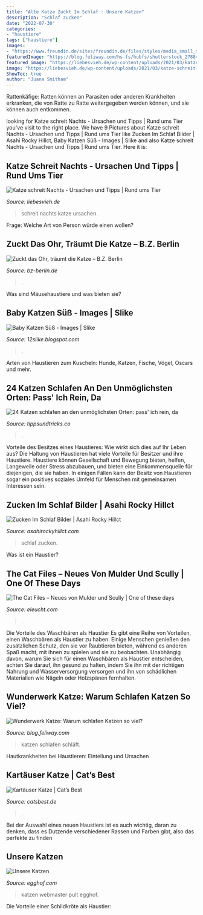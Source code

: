 ```yaml
---
title: "Alte Katze Zuckt Im Schlaf : Unsere Katzen"
description: "Schlaf zucken"
date: "2022-07-30"
categories:
- "haustiere"
tags: ["haustiere"]
images:
- "https://www.freundin.de/sites/freundin.de/files/styles/media_small_m_x2/public/images/2018-06/schlaf-schlecht.jpg?q=itok%3DHqBRJNwz"
featuredImage: "https://blog.feliway.com/hs-fs/hubfs/shutterstock_278842925.jpg?width=1200&amp;name=shutterstock_278842925.jpg"
featured_image: "https://liebesvieh.de/wp-content/uploads/2021/03/katze-schreit-nachts.jpg"
image: "https://liebesvieh.de/wp-content/uploads/2021/03/katze-schreit-nachts.jpg"
ShowToc: true
author: "Juana Smitham"
---
```



Rattenkäfige: Ratten können an Parasiten oder anderen Krankheiten erkranken, die von Ratte zu Ratte weitergegeben werden können, und sie können auch entkommen.

	

		
looking for Katze schreit Nachts - Ursachen und Tipps | Rund ums Tier you've visit to the right place. We have 9 Pictures about Katze schreit Nachts - Ursachen und Tipps | Rund ums Tier like Zucken Im Schlaf Bilder | Asahi Rocky Hillct, Baby Katzen Süß - Images | Slike and also Katze schreit Nachts - Ursachen und Tipps | Rund ums Tier. Here it is:
		
    
## Katze Schreit Nachts - Ursachen Und Tipps | Rund Ums Tier

<img loading=lazy src="https://liebesvieh.de/wp-content/uploads/2021/03/katze-schreit-nachts.jpg" onerror="this.onerror=null;this.src='https://tse3.mm.bing.net/th?id=OIP.qOzu5iZFbuxz-ftCliN2vwHaEp&amp;pid=15.1';" alt="Katze schreit Nachts - Ursachen und Tipps | Rund ums Tier">

_Source: liebesvieh.de_

>schreit nachts katze ursachen. 

	

Frage: Welche Art von Person würde einen wollen?

    
## Zuckt Das Ohr, Träumt Die Katze – B.Z. Berlin

<img loading=lazy src="https://www.bz-berlin.de/data/uploads/multimedia/archive/00110/katzennchen_110162a-768x432.jpg" onerror="this.onerror=null;this.src='https://tse1.mm.bing.net/th?id=OIP.IRDGef66ZZ500lO9_YkMdQHaEK&amp;pid=15.1';" alt="Zuckt das Ohr, träumt die Katze – B.Z. Berlin">

_Source: bz-berlin.de_

>. 

	

Was sind Mäusehaustiere und was bieten sie?

    
## Baby Katzen Süß - Images | Slike

<img loading=lazy src="https://lh3.googleusercontent.com/proxy/4yLxhicNum6ZxK0VsZl0edRL4VwIeEE20_3Ck-wuR7oQsc2MP8Dln-y0fTxam1Mqz72ejv_AAs-4fz4lxgrdh1_bI4RMHghw=w1200-h630-pd" onerror="this.onerror=null;this.src='https://tse4.mm.bing.net/th?id=OIP.EpLaTV2Y-knA0TvwxibHbAHaD4&amp;pid=15.1';" alt="Baby Katzen Süß - Images | Slike">

_Source: 12slike.blogspot.com_

>. 

	

Arten von Haustieren zum Kuscheln: Hunde, Katzen, Fische, Vögel, Oscars und mehr.

    
## 24 Katzen Schlafen An Den Unmöglichsten Orten: Pass&#039; Ich Rein, Da

<img loading=lazy src="https://content-cdn.tippsundtricks.co/2018/10/Katzen-schlafen-4.jpg" onerror="this.onerror=null;this.src='https://tse2.mm.bing.net/th?id=OIP.bBZY08a-RBvZm-xfWDdpRQHaE6&amp;pid=15.1';" alt="24 Katzen schlafen an den unmöglichsten Orten: pass&#039; ich rein, da">

_Source: tippsundtricks.co_

>. 

	

Vorteile des Besitzes eines Haustieres: Wie wirkt sich dies auf Ihr Leben aus?
Die Haltung von Haustieren hat viele Vorteile für Besitzer und ihre Haustiere. Haustiere können Gesellschaft und Bewegung bieten, helfen, Langeweile oder Stress abzubauen, und bieten eine Einkommensquelle für diejenigen, die sie haben. In einigen Fällen kann der Besitz von Haustieren sogar ein positives soziales Umfeld für Menschen mit gemeinsamen Interessen sein.

    
## Zucken Im Schlaf Bilder | Asahi Rocky Hillct

<img loading=lazy src="https://www.freundin.de/sites/freundin.de/files/styles/media_small_m_x2/public/images/2018-06/schlaf-schlecht.jpg?q=itok%3DHqBRJNwz" onerror="this.onerror=null;this.src='https://tse1.mm.bing.net/th?id=OIP.RprrCBQvSbauWq_SZk5P-gHaFi&amp;pid=15.1';" alt="Zucken Im Schlaf Bilder | Asahi Rocky Hillct">

_Source: asahirockyhillct.com_

>schlaf zucken. 

	

Was ist ein Haustier?

    
## The Cat Files – Neues Von Mulder Und Scully | One Of These Days

<img loading=lazy src="https://eleucht.files.wordpress.com/2021/01/img_8141.jpg?w=1024" onerror="this.onerror=null;this.src='https://tse4.mm.bing.net/th?id=OIP.4jJq98VHiFiQesUxbwOY2wHaE7&amp;pid=15.1';" alt="The Cat Files – Neues von Mulder und Scully | One of these days">

_Source: eleucht.com_

>. 

	

Die Vorteile des Waschbären als Haustier
Es gibt eine Reihe von Vorteilen, einen Waschbären als Haustier zu haben. Einige Menschen genießen den zusätzlichen Schutz, den sie vor Raubtieren bieten, während es anderen Spaß macht, mit ihnen zu spielen und sie zu beobachten. Unabhängig davon, warum Sie sich für einen Waschbären als Haustier entscheiden, achten Sie darauf, ihn gesund zu halten, indem Sie ihn mit der richtigen Nahrung und Wasserversorgung versorgen und ihn von schädlichen Materialien wie Nägeln oder Holzspänen fernhalten.

    
## Wunderwerk Katze: Warum Schlafen Katzen So Viel?

<img loading=lazy src="https://blog.feliway.com/hs-fs/hubfs/shutterstock_278842925.jpg?width=1200&amp;name=shutterstock_278842925.jpg" onerror="this.onerror=null;this.src='https://tse1.mm.bing.net/th?id=OIP.FEcdejQTo4lcL2zS-jJinAHaE8&amp;pid=15.1';" alt="Wunderwerk Katze: Warum schlafen Katzen so viel?">

_Source: blog.feliway.com_

>katzen schlafen schläft. 

	

Hautkrankheiten bei Haustieren: Einteilung und Ursachen

    
## Kartäuser Katze | Cat’s Best

<img loading=lazy src="https://www.catsbest.de/wp-content/uploads/zwei-katzen_schlafen-1024x683.jpg" onerror="this.onerror=null;this.src='https://tse2.mm.bing.net/th?id=OIP.9tkBPHL5aLqK-u2RlnDt2AHaE8&amp;pid=15.1';" alt="Kartäuser Katze | Cat’s Best">

_Source: catsbest.de_

>. 

	

Bei der Auswahl eines neuen Haustiers ist es auch wichtig, daran zu denken, dass es Dutzende verschiedener Rassen und Farben gibt, also das perfekte zu finden

    
## Unsere Katzen

<img loading=lazy src="http://www.egghof.com/Katzen7.jpg" onerror="this.onerror=null;this.src='https://tse3.mm.bing.net/th?id=OIP.W8f3ZS5E8o6YS1CtMyg3fQHaGC&amp;pid=15.1';" alt="Unsere Katzen">

_Source: egghof.com_

>katzen webmaster pult egghof. 

	

Die Vorteile einer Schildkröte als Haustier:

